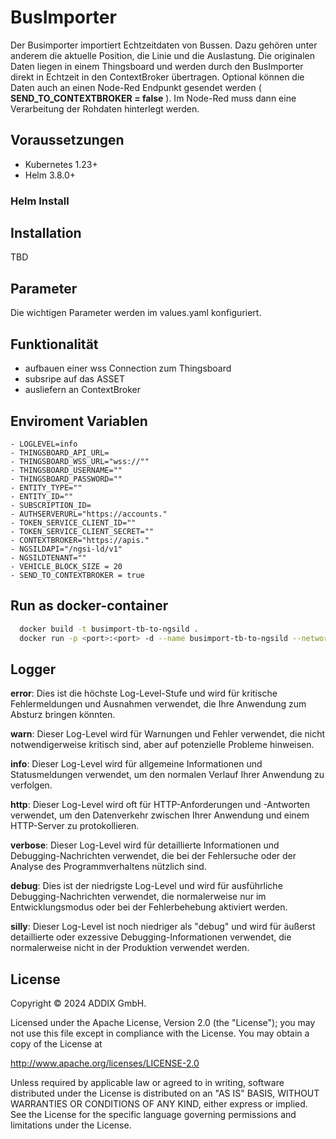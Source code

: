 # BusImporter
Der Busimporter importiert Echtzeitdaten von Bussen. Dazu gehören unter anderem die aktuelle Position, die Linie und die Auslastung.
Die originalen Daten liegen in einem Thingsboard und werden durch den BusImporter direkt in Echtzeit in den ContextBroker übertragen.
Optional können die Daten auch an einen Node-Red Endpunkt gesendet werden ( **SEND_TO_CONTEXTBROKER = false** ). Im Node-Red muss dann eine Verarbeitung der Rohdaten hinterlegt werden.


## Voraussetzungen

* Kubernetes 1.23+
* Helm 3.8.0+

### Helm Install 

## Installation

TBD

## Parameter
Die wichtigen Parameter werden im values.yaml konfiguriert.


## Funktionalität

- aufbauen einer wss Connection zum Thingsboard
- subsripe auf das ASSET
- ausliefern an ContextBroker

## Enviroment Variablen

```
- LOGLEVEL=info
- THINGSBOARD_API_URL=
- THINGSBOARD_WSS_URL="wss://""
- THINGSBOARD_USERNAME=""
- THINGSBOARD_PASSWORD=""
- ENTITY_TYPE=""
- ENTITY_ID=""
- SUBSCRIPTION_ID=
- AUTHSERVERURL="https://accounts."
- TOKEN_SERVICE_CLIENT_ID=""
- TOKEN_SERVICE_CLIENT_SECRET=""
- CONTEXTBROKER="https://apis."
- NGSILDAPI="/ngsi-ld/v1"
- NGSILDTENANT=""
- VEHICLE_BLOCK_SIZE = 20
- SEND_TO_CONTEXTBROKER = true  
```

## Run as docker-container

```bash
  docker build -t busimport-tb-to-ngsild .
  docker run -p <port>:<port> -d --name busimport-tb-to-ngsild --network <network> --expose <port> --env-file .env busimport-tb-to-ngsild ./busimport.js
```

## Logger

**error**: Dies ist die höchste Log-Level-Stufe und wird für kritische Fehlermeldungen und Ausnahmen verwendet, die Ihre Anwendung zum Absturz bringen könnten.

**warn**: Dieser Log-Level wird für Warnungen und Fehler verwendet, die nicht notwendigerweise kritisch sind, aber auf potenzielle Probleme hinweisen.

**info**: Dieser Log-Level wird für allgemeine Informationen und Statusmeldungen verwendet, um den normalen Verlauf Ihrer Anwendung zu verfolgen.

**http**: Dieser Log-Level wird oft für HTTP-Anforderungen und -Antworten verwendet, um den Datenverkehr zwischen Ihrer Anwendung und einem HTTP-Server zu protokollieren.

**verbose**: Dieser Log-Level wird für detaillierte Informationen und Debugging-Nachrichten verwendet, die bei der Fehlersuche oder der Analyse des Programmverhaltens nützlich sind.

**debug**: Dies ist der niedrigste Log-Level und wird für ausführliche Debugging-Nachrichten verwendet, die normalerweise nur im Entwicklungsmodus oder bei der Fehlerbehebung aktiviert werden.

**silly**: Dieser Log-Level ist noch niedriger als "debug" und wird für äußerst detaillierte oder exzessive Debugging-Informationen verwendet, die normalerweise nicht in der Produktion verwendet werden.


## License

Copyright © 2024 ADDIX GmbH.

Licensed under the Apache License, Version 2.0 (the "License"); you may not use this file except in compliance with the License. You may obtain a copy of the License at

http://www.apache.org/licenses/LICENSE-2.0

Unless required by applicable law or agreed to in writing, software distributed under the License is distributed on an "AS IS" BASIS, WITHOUT WARRANTIES OR CONDITIONS OF ANY KIND, either express or implied. See the License for the specific language governing permissions and limitations under the License.